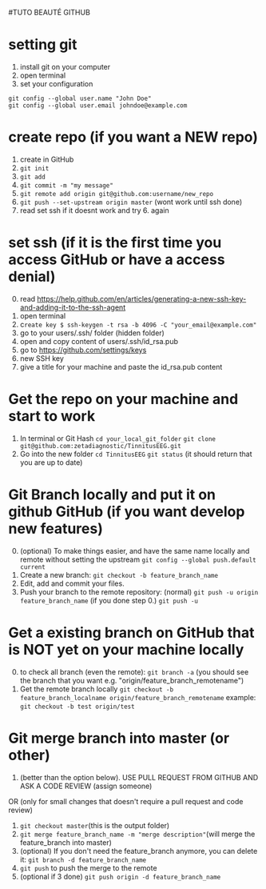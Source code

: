 #TUTO BEAUTÉ GITHUB

# setting git
1. install git on your computer
2. open terminal
3. set your configuration
```
git config --global user.name "John Doe"
git config --global user.email johndoe@example.com
```

# create repo (if you want a NEW repo)
1. create in GitHub
2. `git init`
3. `git add`
4. `git commit -m "my message"`
5. `git remote add origin git@github.com:username/new_repo`
6. `git push --set-upstream origin master` (wont work until ssh done)
7. read set ssh if it doesnt work and try 6. again

# set ssh  (if it is the first time you access GitHub or have a access denial)
0. read https://help.github.com/en/articles/generating-a-new-ssh-key-and-adding-it-to-the-ssh-agent
1. open terminal
2. c`reate key $ ssh-keygen -t rsa -b 4096 -C "your_email@example.com"`
3. go to your users/.ssh/ folder (hidden folder)
4. open and copy content of users/.ssh/id_rsa.pub
5. go to https://github.com/settings/keys
6. new SSH key
7. give a title for your machine and paste the id_rsa.pub content

# Get the repo on your machine and start to work

1. In terminal or Git Hash
  `cd your_local_git_folder`
  `git clone git@github.com:zetadiagnostic/TinnitusEEG.git`
2. Go into the new folder 
	`cd TinnitusEEG`
	`git status` (it should return that you are up to date)

# Git Branch locally and put it on github GitHub (if you want develop new features)

0. (optional) To make things easier, and have the same name locally and remote without setting the upstream
 `git config --global push.default current`
1. Create a new branch:
    `git checkout -b feature_branch_name`
2. Edit, add and commit your files.
3. Push your branch to the remote repository:
    (normal) `git push -u origin feature_branch_name`
    (if you done step 0.) `git push -u`

# Get a existing branch on GitHub that is NOT yet on your machine locally
0. to check all branch (even the remote):
    `git branch -a` (you should see the branch that you want e.g. "origin/feature_branch_remotename")
1.  Get the remote branch locally
	`git checkout -b feature_branch_localname origin/feature_branch_remotename`
	example: `git checkout -b test origin/test`

# Git merge branch into master (or other)

1. (better than the option below). USE PULL REQUEST FROM GITHUB AND ASK A CODE REVIEW (assign someone)

OR (only for small changes that doesn't require a pull request and code review)

1. `git checkout master`(this is the output folder)
2. `git merge feature_branch_name -m "merge description"`(will merge the feature_branch into master)
3. (optional) If you don't need the feature_branch anymore, you can delete it:
   `git branch -d feature_branch_name`
4. `git push` to push the merge to the remote
5.  (optional if 3 done) `git push origin -d feature_branch_name` 
